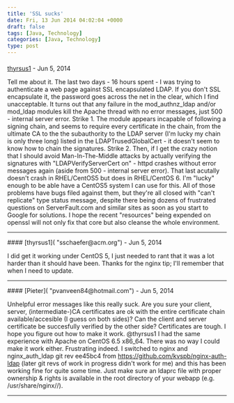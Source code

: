 ```yaml
---
title: 'SSL sucks'
date: Fri, 13 Jun 2014 04:02:04 +0000
draft: false
tags: [Java, Technology]
categories: [Java, Technology]
type: post
---
```



#### 
[thyrsus1]( "sschaefer@acm.org") - <time datetime="2014-06-13 03:57:59">Jun 5, 2014</time>

Tell me about it. The last two days - 16 hours spent - I was trying to authenticate a web page against SSL encapsulated LDAP. If you don't SSL encapsulate it, the password goes across the net in the clear, which I find unacceptable. It turns out that any failure in the mod\_authnz\_ldap and/or mod\_ldap modules kill the Apache thread with no error messages, just 500 - internal server error. Strike 1. The module appears incapable of following a signing chain, and seems to require every certificate in the chain, from the ultimate CA to the the subauthority to the LDAP server (I'm lucky my chain is only three long) listed in the LDAPTrusedGlobalCert - it doesn't seem to know how to chain the signatures. Strike 2. Then, if I get the crazy notion that I should avoid Man-In-The-Middle attacks by actually verifying the signatures with "LDAPVerifyServerCert on" - httpd crashes without error messages again (aside from 500 - internal server error). That last acutally doesn't crash in RHEL/CentOS5 but does in RHEL/CentOS 6. I'm "lucky" enough to be able have a CentOS5 system I can use for this. All of those problems have bugs filed against them, but they're all closed with "can't replicate" type status message, despite there being dozens of frustrated questions on ServerFault.com and similar sites as soon as you start to Google for solutions. I hope the recent "resources" being expended on openssl will not only fix that core but also cleanse the whole environment.
<hr />
#### 
[thyrsus1]( "sschaefer@acm.org") - <time datetime="2014-06-13 15:00:23">Jun 5, 2014</time>

I did get it working under CentOS 5, I just needed to rant that it was a lot harder than it should have been. Thanks for the nginx tip; I'll remember that when I need to update.
<hr />
#### 
[Pieter]( "pvanveen84@hotmail.com") - <time datetime="2014-06-13 04:30:48">Jun 5, 2014</time>

Unhelpful error messages like this really suck. Are you sure your client, server, (intermediate-)CA certificates are ok with the entire certificate chain available/accesible (I guess on both sides)? Can the client and server certificate be succesfully verified by the other side? Certificates are tough. I hope you figure out how to make it work. @thyrsus1 I had the same experience with Apache on CentOS 6.5 x86\_64. There was no way I could make it work either. Frustrating indeed. I switched to nginx and nginx\_auth\_ldap git rev ee45bc4 from https://github.com/kvspb/nginx-auth-ldap (later git revs of work in progress didn't work for me) and this has been working fine for quite some time. Just make sure an ldaprc file with proper ownership & rights is available in the root directory of your webapp (e.g. /usr/share/nginx//).
<hr />
